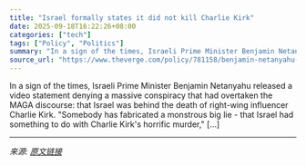 ```yaml
---
title: "Israel formally states it did not kill Charlie Kirk"
date: 2025-09-18T16:22:26+08:00
categories: ["tech"]
tags: ["Policy", "Politics"]
summary: "In a sign of the times, Israeli Prime Minister Benjamin Netanyahu released a video statement denying a massive conspiracy that had overtaken the MAGA discourse: that Israel was behind the death of rig"
source_url: "https://www.theverge.com/policy/781158/benjamin-netanyahu-charlie-kirk-conspiracy"
---
```


In a sign of the times, Israeli Prime Minister Benjamin Netanyahu released a video statement denying a massive conspiracy that had overtaken the MAGA discourse: that Israel was behind the death of right-wing influencer Charlie Kirk. "Somebody has fabricated a monstrous big lie - that Israel had something to do with Charlie Kirk's horrific murder," [&#8230;]

---

*来源: [原文链接](https://www.theverge.com/policy/781158/benjamin-netanyahu-charlie-kirk-conspiracy)*
